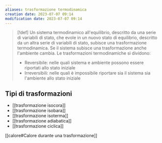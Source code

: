 ```yaml
---
aliases: trasformazione termodinamica
creation date: 2023-07-07 09:14
modification date: 2023-07-07 09:14
---
```


>[!def]
>Un sistema termodinamico all'equilibrio, descritto da una serie di variabili di stato, che evole in un nuovo stato di equilibrio, descritto da un altra serie di variabili di stato, subisce una trasformazione termodinamica. Se il sistema subisce una trasformazione anche l'ambiente cambia.
>Le trasformazioni termodinamiche si dividono:
>- Reversibile: nelle quali sistema e ambiente possono essere riportati allo stato iniziale
>- Irreversibili: nelle quali è impossibile riportare sia il sistema sia l'ambiente allo stato iniziale

## Tipi di trasformazioni
- [[trasformazione isocora]]
- [[trasformazione isobara]]
- [[trasformazione isoterma]]
- [[trasformazione adiabatica]]
- [[trasformazione ciclica]]

[[calore#Calore durante una trasformazione]]